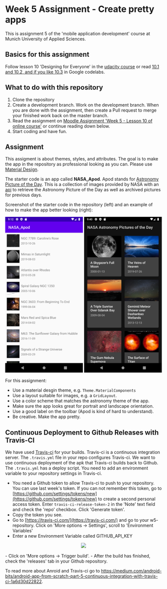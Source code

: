 # Week 5 Assignment - Create pretty apps

This is assignment 5 of the 'mobile application development' course at Munich University of Applied Sciences.

## Basics for this assignment
Follow lesson 10 'Designing for Everyone' in the [udacity course](https://www.udacity.com/course/developing-android-apps-with-kotlin--ud9012)
or read [10.1 and 10.2, and if you like 10.3](https://codelabs.developers.google.com/android-kotlin-fundamentals/) in Google codelabs.

## What to do with this repository

1. Clone the repository
2. Create a development branch. Work on the development branch. When you are done with the assignment, then create a Pull request to merge your finished work back on the master branch. 
3. Read the assignment on [Moodle Assignment 'Week 5 - Lesson 10 of online course'](https://moodle.hm.edu/mod/assign/view.php?id=442853) or continue reading down below.
4. Start coding and have fun.

## Assignment

This assigment is about themes, styles, and attributes. The goal is to make the app in the repository as professional looking as you can. Please use [Material Design](https://material.io/).

The starter code is an app called **NASA_Apod**. Apod stands for [Astronomy Picture of the Day](https://apod.nasa.gov/apod/astropix.html). This is a collection of images provided by NASA with an [api](https://data.nasa.gov/Space-Science/Astronomy-Picture-of-the-Day-API/ez2w-t8ua) to retrieve the Astronomy Picture of the Day as well as archived pictures for previous days.

Screenshot of the starter code in the repository (left) and an example of how to make the app better looking (right):

<img height="500" src="https://github.com/gsocher/w5/blob/master/doc/starter_app.png">  <img height="500" src="https://github.com/gsocher/w5/blob/master/doc/styled_app_example.png">

For this assignment:

- Use a material desgin theme, e.g. ```Theme.MaterialComponents```
- Use a layout suitable for images, e.g. a ```GridLayout```.
- Use a color scheme that matches the astronomy theme of the app.
- Make sure the app looks great for portrait and landscape orientation.
- Use a good label on the toolbar (Apod is kind of hard to understand).
- Be creative. Make the app pretty.




## Continuous Deployment to Github Releases with Travis-CI

We have used [Travis-ci](https://travis-ci.com/) for your builds. Travis-ci is a continuous integration server. The ```.travis.yml``` file in your repo configures Travis-ci. We want to use continuous deployment of the apk that Travis-ci builds back to Github. The ```.travis.yml``` has a deploy script. You need to add an environment variable to your repository settings in Travis-ci.
- You need a Github token to allow Travis-ci to push to your repository. You can use last week's token. If you can not remember this token, go to [https://github.com/settings/tokens/new](https://github.com/settings/tokens/new) to create a second personal access token. Enter ```travis-ci-release-token-2``` in the 'Note' text field and check the 'repo' checkbox. Click 'Generate token'.
- Copy the token you see.
- Go to [https://travis-ci.com/](https://travis-ci.com/) and go to your w5- repository. Click on 'More options -> Settings', scroll to 'Environment Variables'
- Enter a new Environment Variable called GITHUB_API_KEY
<p align="center">
  <img  src="https://miro.medium.com/max/1400/1*YKZ0pQW7EYZQV70qq5WMZw.png">
</p>
- Click on 'More options -> Trigger build'. 
- After the build has finished, check the 'releases' tab in your Github repository. 

To read more about Anroid and Travis-ci go to https://medium.com/android-bits/android-app-from-scratch-part-5-continuous-integration-with-travis-ci-1a6d30d22822.
